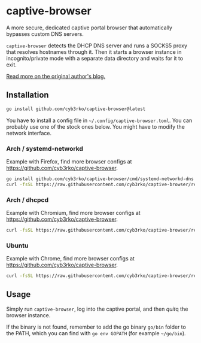 # captive-browser

A more secure, dedicated captive portal browser that automatically bypasses custom DNS servers.

`captive-browser` detects the DHCP DNS server and runs a SOCKS5 proxy that resolves hostnames through it. Then it starts a browser instance in incognito/private mode with a separate data directory and waits for it to exit.

[Read more on the original author's blog.](https://blog.filippo.io/captive-browser)

## Installation

``` bash
go install github.com/cyb3rko/captive-browser@latest
```

You have to install a config file in `~/.config/captive-browser.toml`. You can probably use one of the stock ones below. You might have to modify the network interface.

### Arch / systemd-networkd

Example with Firefox, find more browser configs at https://github.com/cyb3rko/captive-browser.

``` bash
go install github.com/cyb3rko/captive-browser/cmd/systemd-networkd-dns
curl -fsSL https://raw.githubusercontent.com/cyb3rko/captive-browser/refs/heads/main/captive-browser-arch-firefox.toml ~/.config/captive-browser.toml
```

### Arch / dhcpcd

Example with Chromium, find more browser configs at https://github.com/cyb3rko/captive-browser.

``` bash
curl -fsSL https://raw.githubusercontent.com/cyb3rko/captive-browser/refs/heads/main/captive-browser-dhcpcd-chromium.toml ~/.config/captive-browser.toml
```

### Ubuntu

Example with Chrome, find more browser configs at https://github.com/cyb3rko/captive-browser.

``` bash
curl -fsSL https://raw.githubusercontent.com/cyb3rko/captive-browser/refs/heads/main/captive-browser-ubuntu-chrome.toml ~/.config/captive-browser.toml
```

## Usage

Simply run `captive-browser`, log into the captive portal, and then *quit*q the browser instance.

If the binary is not found, remember to add the go binary `go/bin` folder to the PATH, which you can find with `go env GOPATH` (for example `~/go/bin`).
